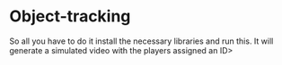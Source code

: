 # Object-tracking
So all you have to do it install the necessary libraries and run this. It will generate a simulated video with the players assigned an ID>
